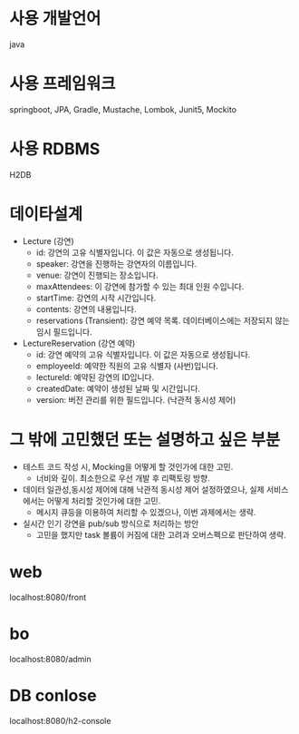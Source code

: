 # 사용 개발언어
java
# 사용 프레임워크
springboot, JPA, Gradle, Mustache, Lombok, Junit5, Mockito
# 사용 RDBMS
H2DB
# 데이타설계
  - Lecture (강연)
    - id: 강연의 고유 식별자입니다. 이 값은 자동으로 생성됩니다.
    - speaker: 강연을 진행하는 강연자의 이름입니다.
    - venue: 강연이 진행되는 장소입니다.
    - maxAttendees: 이 강연에 참가할 수 있는 최대 인원 수입니다.
    - startTime: 강연의 시작 시간입니다.
    - contents: 강연의 내용입니다.
    - reservations (Transient): 강연 예약 목록. 데이터베이스에는 저장되지 않는 임시 필드입니다.
  - LectureReservation (강연 예약)
    - id: 강연 예약의 고유 식별자입니다. 이 값은 자동으로 생성됩니다.
    - employeeId: 예약한 직원의 고유 식별자 (사번)입니다.
    - lectureId: 예약된 강연의 ID입니다.
    - createdDate: 예약이 생성된 날짜 및 시간입니다.
    - version: 버전 관리를 위한 필드입니다. (낙관적 동시성 제어)

# 그 밖에 고민했던 또는 설명하고 싶은 부분
- 테스트 코드 작성 시, Mocking을 어떻게 할 것인가에 대한 고민. 
  - 너비와 깊이. 최소한으로 우선 개발 후 리팩토링 방향. 
- 데이터 일관성,동시성 제어에 대해 낙관적 동시성 제어 설정하였으나, 실제 서비스에서는 어떻게 처리할 것인가에 대한 고민.
  - 메시지 큐등을 이용하여 처리할 수 있겠으나, 이번 과제에서는 생략.
- 실시간 인기 강연을 pub/sub 방식으로 처리하는 방안
  - 고민을 했지만 task 볼륨이 커짐에 대한 고려과 오버스펙으로 판단하여 생략.

# web
localhost:8080/front

# bo
localhost:8080/admin

# DB conlose
localhost:8080/h2-console
